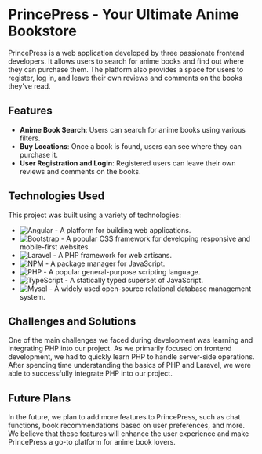 # PrincePress - Your Ultimate Anime Bookstore

PrincePress is a web application developed by three passionate frontend developers. It allows users to search for anime books and find out where they can purchase them. The platform also provides a space for users to register, log in, and leave their own reviews and comments on the books they've read.

## Features

* **Anime Book Search**: Users can search for anime books using various filters.
* **Buy Locations**: Once a book is found, users can see where they can purchase it.
* **User Registration and Login**: Registered users can leave their own reviews and comments on the books.

## Technologies Used

This project was built using a variety of technologies:

* ![Angular](https://img.shields.io/badge/angular-%23DD0031.svg?style=for-the-badge&logo=angular&logoColor=white) - A platform for building web applications.
* ![Bootstrap](https://img.shields.io/badge/bootstrap-%238511FA.svg?style=for-the-badge&logo=bootstrap&logoColor=white) - A popular CSS framework for developing responsive and mobile-first websites.
* ![Laravel](https://img.shields.io/badge/laravel-%23FF2D20.svg?style=for-the-badge&logo=laravel&logoColor=white) - A PHP framework for web artisans.
* ![NPM](https://img.shields.io/badge/NPM-%23CB3837.svg?style=for-the-badge&logo=npm&logoColor=white) - A package manager for JavaScript.
* ![PHP](https://img.shields.io/badge/PHP-777BB4?style=for-the-badge&logo=php&logoColor=white) - A popular general-purpose scripting language.
* ![TypeScript](https://img.shields.io/badge/TypeScript-007ACC?style=for-the-badge&logo=typescript&logoColor=white) - A statically typed superset of JavaScript.
* ![Mysql](https://img.shields.io/badge/MySQL-005C84?style=for-the-badge&logo=mysql&logoColor=white) - A widely used open-source relational database management system.

## Challenges and Solutions

One of the main challenges we faced during development was learning and integrating PHP into our project. As we primarily focused on frontend development, we had to quickly learn PHP to handle server-side operations. After spending time understanding the basics of PHP and Laravel, we were able to successfully integrate PHP into our project.

## Future Plans

In the future, we plan to add more features to PrincePress, such as chat functions, book recommendations based on user preferences, and more. We believe that these features will enhance the user experience and make PrincePress a go-to platform for anime book lovers.
